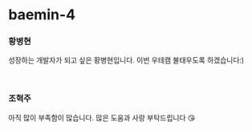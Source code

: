 # baemin-4

### 황병현

성장하는 개발자가 되고 싶은 황병현입니다. 이번 우테캠 불태우도록 하겠습니다:)

</br>

### 조혁주

아직 많이 부족함이 많습니다. 많은 도움과 사랑 부탁드립니다 😘
